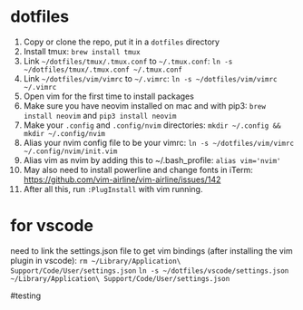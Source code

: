# dotfiles

1. Copy or clone the repo, put it in a `dotfiles` directory
2. Install tmux: `brew install tmux`
3. Link `~/dotfiles/tmux/.tmux.conf` to `~/.tmux.conf`: `ln -s ~/dotfiles/tmux/.tmux.conf ~/.tmux.conf`
4. Link `~/dotfiles/vim/vimrc` to `~/.vimrc`: `ln -s ~/dotfiles/vim/vimrc ~/.vimrc`
5. Open vim for the first time to install packages
6. Make sure you have neovim installed on mac and with pip3: `brew install neovim` and `pip3 install neovim` 
7. Make your `.config` and `.config/nvim` directories: `mkdir ~/.config && mkdir ~/.config/nvim`
8. Alias your nvim config file to be your vimrc: `ln -s ~/dotfiles/vim/vimrc ~/.config/nvim/init.vim`
9. Alias vim as nvim by adding this to ~/.bash_profile: `alias vim='nvim'`
10. May also need to install powerline and change fonts in iTerm: https://github.com/vim-airline/vim-airline/issues/142
11. After all this, run `:PlugInstall` with vim running.

# for vscode
need to link the settings.json file to get vim bindings (after installing the vim plugin in vscode):
`rm ~/Library/Application\ Support/Code/User/settings.json`
`ln -s ~/dotfiles/vscode/settings.json ~/Library/Application\ Support/Code/User/settings.json`

#testing
